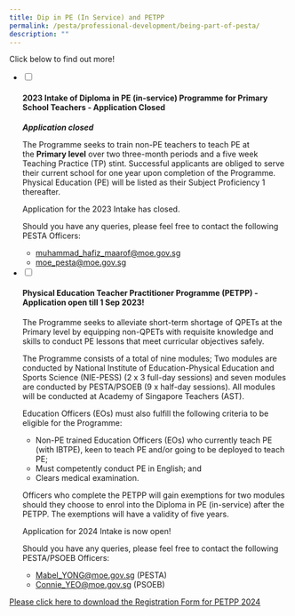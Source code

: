 ```yaml
---
title: Dip in PE (In Service) and PETPP
permalink: /pesta/professional-development/being-part-of-pesta/
description: ""
---
```

Click below to find out more!

<ul class="jekyllcodex_accordion">
  <li>
    <input type="checkbox" id="accordion22">
    <label for="accordion22"><h4>2023 Intake of Diploma in PE (in-service) Programme for Primary School Teachers - Application Closed</h4></label>
    <div>
    <p><strong><em>Application closed</em></strong></p>
<p>The Programme seeks to train non-PE teachers to teach PE at the&nbsp;<strong>Primary level</strong>&nbsp;over two three-month periods and a five week Teaching Practice (TP) stint. Successful applicants are obliged to serve their current school for one year upon completion of the Programme. Physical Education (PE) will be listed as their Subject Proficiency 1 thereafter.&nbsp;</p>
<p>Application for the 2023 Intake has closed.&nbsp;</p>
<p>Should you have any queries, please feel free to contact the following PESTA Officers:</p>
<ul>
<li><a href="mailto:muhammad_hafiz_maarof@moe.gov.sg">muhammad_hafiz_maarof@moe.gov.sg</a>&nbsp;</li>
<li><a href="mailto:moe_pesta@moe.gov.sg">moe_pesta@moe.gov.sg</a></li>
</ul>
    </div>
  </li>
  <li>
    <input type="checkbox" id="accordion23">
    <label for="accordion23"><h4>Physical Education Teacher Practitioner Programme (PETPP) - Application open till 1 Sep 2023!</h4></label>
    <div>
      <p><em></em>  </p>
<p>The Programme seeks to alleviate short-term shortage of QPETs at the Primary level by equipping non-QPETs with requisite knowledge and skills to conduct PE lessons that meet curricular objectives safely.&nbsp;</p>
<p>The Programme consists of a total of nine modules; Two modules are conducted by National Institute of Education-Physical Education and Sports Science (NIE-PESS) (2 x 3 full-day sessions) and seven modules are conducted by PESTA/PSOEB (9 x half-day sessions). All modules will be conducted at Academy of Singapore Teachers (AST).</p>
<p>Education Officers (EOs) must also fulfill the following criteria to be eligible for the Programme:</p>
<ul>
<li>Non-PE trained Education Officers (EOs) who currently teach PE (with IBTPE), keen to teach PE and/or going to be deployed to teach PE;</li>
<li>Must competently conduct PE in English; and</li>
<li>Clears medical examination.</li>
</ul>
<p>Officers who complete the PETPP will gain exemptions for two modules should they choose to enrol into the Diploma in PE (in-service) after the PETPP. The exemptions will have a validity of five years.</p><p></p>
<p>Application for 2024 Intake is now open!</p>
<p>Should you have any queries, please feel free to contact the following PESTA/PSOEB Officers:</p>
<ul>
<li><a href="mailto:Mabel_YEO@moe.gov.sg">Mabel_YONG@moe.gov.sg</a>&nbsp;(PESTA)</li>
<li><a href="mailto:Connie_YEO@moe.gov.sg">Connie_YEO@moe.gov.sg</a>&nbsp;(PSOEB)</li>
</ul>
    </div>
  </li>
</ul>

[Please click here to download the Registration Form for PETPP 2024](/files/registration%20form%20for%20petpp%202024.pdf)
